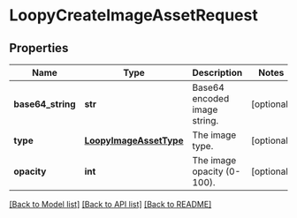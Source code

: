 # LoopyCreateImageAssetRequest

## Properties
Name | Type | Description | Notes
------------ | ------------- | ------------- | -------------
**base64_string** | **str** | Base64 encoded image string. | [optional] 
**type** | [**LoopyImageAssetType**](LoopyImageAssetType.md) | The image type. | [optional] 
**opacity** | **int** | The image opacity (0-100). | [optional] 

[[Back to Model list]](../README.md#documentation-for-models) [[Back to API list]](../README.md#documentation-for-api-endpoints) [[Back to README]](../README.md)


